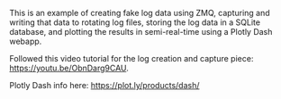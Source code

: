 This is an example of creating fake log data using ZMQ, capturing and writing that data to rotating log files, storing the log data in a SQLite database, and plotting the results in semi-real-time using a Plotly Dash webapp.

Followed this video tutorial for the log creation and capture piece: https://youtu.be/ObnDarg9CAU.

Plotly Dash info here: https://plot.ly/products/dash/


